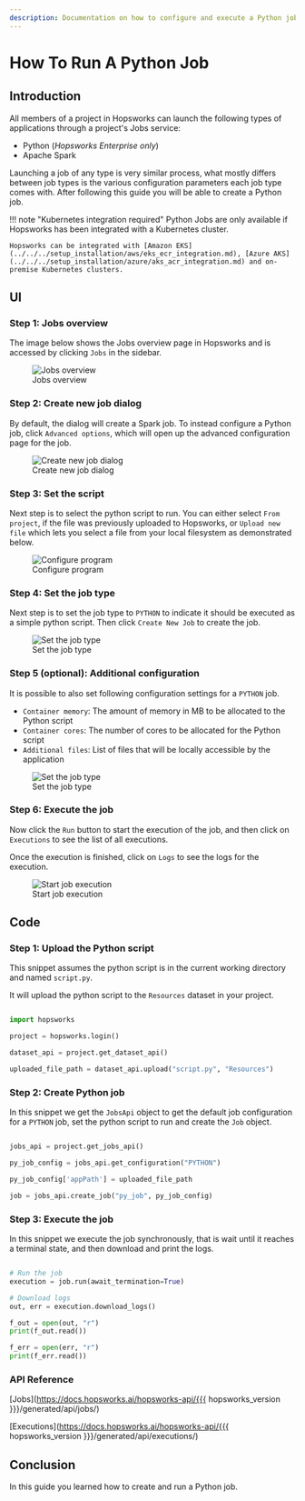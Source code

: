 ```yaml
---
description: Documentation on how to configure and execute a Python job on Hopsworks.
---
```


# How To Run A Python Job

## Introduction

All members of a project in Hopsworks can launch the following types of applications through a project's Jobs service:

- Python (*Hopsworks Enterprise only*)
- Apache Spark

Launching a job of any type is very similar process, what mostly differs between job types is
the various configuration parameters each job type comes with. After following this guide you will be able to create a Python job.

!!! note "Kubernetes integration required"
    Python Jobs are only available if Hopsworks has been integrated with a Kubernetes cluster.

    Hopsworks can be integrated with [Amazon EKS](../../../setup_installation/aws/eks_ecr_integration.md), [Azure AKS](../../../setup_installation/azure/aks_acr_integration.md) and on-premise Kubernetes clusters.

## UI

### Step 1: Jobs overview

The image below shows the Jobs overview page in Hopsworks and is accessed by clicking `Jobs` in the sidebar.

<p align="center">
  <figure>
    <img src="../../../../assets/images/guides/jobs/jobs_overview.png" alt="Jobs overview">
    <figcaption>Jobs overview</figcaption>
  </figure>
</p>

### Step 2: Create new job dialog

By default, the dialog will create a Spark job. To instead configure a Python job, click `Advanced options`, which will open up the advanced configuration page for the job.

<p align="center">
  <figure>
    <img src="../../../../assets/images/guides/jobs/create_new_job.png" alt="Create new job dialog">
    <figcaption>Create new job dialog</figcaption>
  </figure>
</p>

### Step 3: Set the script

Next step is to select the python script to run. You can either select `From project`, if the file was previously uploaded to Hopsworks, or `Upload new file` which lets you select a file from your local filesystem as demonstrated below.

<p align="center">
  <figure>
    <img src="../../../../assets/images/guides/jobs/upload_job_py_file.gif" alt="Configure program">
    <figcaption>Configure program</figcaption>
  </figure>
</p>

### Step 4: Set the job type

Next step is to set the job type to `PYTHON` to indicate it should be executed as a simple python script. Then click `Create New Job` to create the job. 

<p align="center">
  <figure>
    <img src="../../../../assets/images/guides/jobs/advanced_configuration_py.gif" alt="Set the job type">
    <figcaption>Set the job type</figcaption>
  </figure>
</p>

### Step 5 (optional): Additional configuration

It is possible to also set following configuration settings for a `PYTHON` job.

* `Container memory`: The amount of memory in MB to be allocated to the Python script
* `Container cores`: The number of cores to be allocated for the Python script
* `Additional files`: List of files that will be locally accessible by the application

<p align="center">
  <figure>
    <img src="../../../../assets/images/guides/jobs/configure_py.png" alt="Set the job type">
    <figcaption>Set the job type</figcaption>
  </figure>
</p>

### Step 6: Execute the job

Now click the `Run` button to start the execution of the job, and then click on `Executions` to see the list of all executions.

Once the execution is finished, click on `Logs` to see the logs for the execution.


<p align="center">
  <figure>
    <img src="../../../../assets/images/guides/jobs/start_job_py.gif" alt="Start job execution">
    <figcaption>Start job execution</figcaption>
  </figure>
</p>

## Code

### Step 1: Upload the Python script

This snippet assumes the python script is in the current working directory and named `script.py`. 

It will upload the python script to the `Resources` dataset in your project.

```python

import hopsworks

project = hopsworks.login()

dataset_api = project.get_dataset_api()

uploaded_file_path = dataset_api.upload("script.py", "Resources")

```


### Step 2: Create Python job

In this snippet we get the `JobsApi` object to get the default job configuration for a `PYTHON` job, set the python script to run and create the `Job` object.

```python

jobs_api = project.get_jobs_api()

py_job_config = jobs_api.get_configuration("PYTHON")

py_job_config['appPath'] = uploaded_file_path

job = jobs_api.create_job("py_job", py_job_config)

```

### Step 3: Execute the job

In this snippet we execute the job synchronously, that is wait until it reaches a terminal state, and then download and print the logs.

```python

# Run the job
execution = job.run(await_termination=True)

# Download logs
out, err = execution.download_logs()

f_out = open(out, "r")
print(f_out.read())

f_err = open(err, "r")
print(f_err.read())

```

### API Reference

[Jobs](https://docs.hopsworks.ai/hopsworks-api/{{{ hopsworks_version }}}/generated/api/jobs/)

[Executions](https://docs.hopsworks.ai/hopsworks-api/{{{ hopsworks_version }}}/generated/api/executions/)

## Conclusion

In this guide you learned how to create and run a Python job.